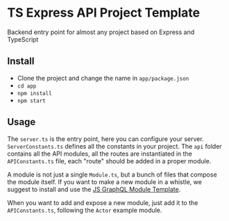 # TS Express API Project Template

Backend entry point for almost any project based on Express and TypeScript

## Install

- Clone the project and change the name in `app/package.json`
- `cd app`
- `npm install`
- `npm start`

## Usage

The `server.ts` is the entry point, here you can configure your server.
`ServerConstants.ts` defines all the constants in your project.
The `api` folder contains all the API modules, all the routes are instantiated in the `APIConstants.ts` file, each "route" should be added in a proper module.

A module is not just a single `Module.ts`, but a bunch of files that compose the module itself. If you want to make a new module in a whistle, we suggest to install and use the [JS GraphQL Module Template](https://github.com/vidiemme/JS-GraphQL-Module-Template).

When you want to add and expose a new module, just add it to the `APIConstants.ts`, following the `Actor` example module.
